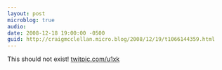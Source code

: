 ```yaml
---
layout: post
microblog: true
audio: 
date: 2008-12-18 19:00:00 -0500
guid: http://craigmcclellan.micro.blog/2008/12/19/t1066144359.html
---
```

This should not exist! [twitpic.com/u1xk](http://twitpic.com/u1xk)
